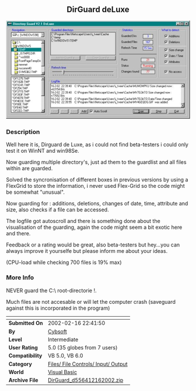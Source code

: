 ﻿<div align="center">

## DirGuard deLuxe

<img src="PIC20022161651559142.jpg">
</div>

### Description

Well here it is, Dirguard de Luxe, as i could not find beta-testers i could only test it on WinNT and win98Se.

Now guarding multiple directory's, just ad them to the guardlist and all files within are guarded.

Solved the syncronisation of different boxes in previous versions by using a FlexGrid to store the information, i never used Flex-Grid so the code might be somewhat "unusual".

Now guarding for : additions, deletions, changes of date, time, attribute and size, also checks if a file can be accessed.

The logfile got autoscroll and there is something done about the visualisation of the guarding, again the code might seem a bit exotic here and there.

Feedback or a rating would be great, also beta-testers but hey...you can always improve it yourselfe but please inform me about your ideas.

(CPU-load while checking 700 files is 19% max)
 
### More Info
 
NEVER guard the C:\ root-directorie !.

Much files are not accesable or will let the computer crash (saveguard against this is incorporated in the program)


<span>             |<span>
---                |---
**Submitted On**   |2002-02-16 22:41:50
**By**             |[Cybsoft](https://github.com/Planet-Source-Code/PSCIndex/blob/master/ByAuthor/cybsoft.md)
**Level**          |Intermediate
**User Rating**    |5.0 (35 globes from 7 users)
**Compatibility**  |VB 5\.0, VB 6\.0
**Category**       |[Files/ File Controls/ Input/ Output](https://github.com/Planet-Source-Code/PSCIndex/blob/master/ByCategory/files-file-controls-input-output__1-3.md)
**World**          |[Visual Basic](https://github.com/Planet-Source-Code/PSCIndex/blob/master/ByWorld/visual-basic.md)
**Archive File**   |[DirGuard\_d556412162002\.zip](https://github.com/Planet-Source-Code/cybsoft-dirguard-deluxe__1-31858/archive/master.zip)








